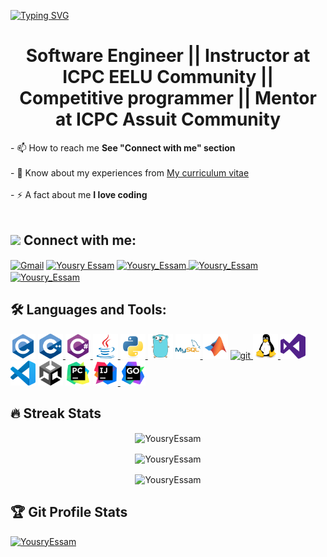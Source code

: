 [![Typing SVG](https://readme-typing-svg.herokuapp.com?font=Fira+Code&size=40&duration=3000&pause=1000&color=F7F7F7&center=true&vCenter=true&width=1200&lines=Hi+%F0%9F%91%8B%2C+I'm+Yousry+Essam)](https://git.io/typing-svg)
<!--<h1 align="center">Hi 👋, I'm Yousry Essam</h1>-->

<p> 
<h1 align="center">Software Engineer || Instructor at ICPC EELU Community || Competitive programmer || Mentor at ICPC Assuit Community </h1>
- 📫 How to reach me <b>See "Connect with me" section</b>
<br/>
<br/>
- 📄 Know about my experiences from <a href="https://drive.google.com/file/d/1TGOeuOq7vPUaoYE9moibeOX40i5yLsrR/view?pli=1">My curriculum vitae</a>
<br/>
<br/>
- ⚡ A fact about me <strong>I love coding </strong>
<br/>
<br/>
</p>

<h2 align="left">
  <img style="width:50px" src="https://media.giphy.com/media/iY8CRBdQXODJSCERIr/giphy.gif" width="30px"> 
  Connect with me:</h2>
<p align="left">
  <a href="mailto:youssry.essam2111@gmail.com" target="_blank"><img align="center" src="https://upload.wikimedia.org/wikipedia/commons/7/7e/Gmail_icon_%282020%29.svg" alt="Gmail" height="25" width="30" /></a>
<a href="https://www.linkedin.com/in/yousryessam" target="blank"><img align="center" src="https://raw.githubusercontent.com/rahuldkjain/github-profile-readme-generator/master/src/images/icons/Social/linked-in-alt.svg" alt="Yousry Essam" height="30" width="40" /></a>
  <a href="https://codeforces.com/profile/Yousry_Essam" target="blank"><img align="center" src="https://raw.githubusercontent.com/rahuldkjain/github-profile-readme-generator/master/src/images/icons/Social/codeforces.svg" alt="Yousry_Essam" height="30" width="40" /> </a>
  <a href="https://www.hackerrank.com/profile/Yousry_Essam" target="blank"><img align="center" src="https://raw.githubusercontent.com/rahuldkjain/github-profile-readme-generator/master/src/images/icons/Social/hackerrank.svg" alt="Yousry_Essam" height="30" width="40" /></a>
  <a href="https://leetcode.com/u/Yousry_Essam" target="blank"> <img align="center" src="https://upload.wikimedia.org/wikipedia/commons/1/19/LeetCode_logo_black.png" alt="Yousry_Essam" height="30" width="40" /> </a>
</p>


<h2 align="left">🛠️ Languages and Tools:</h2>
<p align="left">  
  <a href="https://en.wikipedia.org/wiki/C_(programming_language)" target="_blank" rel="noreferrer"><img src="https://raw.githubusercontent.com/devicons/devicon/master/icons/c/c-original.svg" alt="c" width="40" height="40"/></a>
  <a href="https://www.w3schools.com/cpp/" target="_blank" rel="noreferrer"> <img src="https://raw.githubusercontent.com/devicons/devicon/master/icons/cplusplus/cplusplus-original.svg" alt="cplusplus" width="40" height="40"/> </a> 
  <a href="https://www.w3schools.com/cs/" target="_blank" rel="noreferrer"> <img src="https://raw.githubusercontent.com/devicons/devicon/master/icons/csharp/csharp-original.svg" alt="csharp" width="40" height="40"/> </a> 
    <a href="https://www.java.com" target="_blank" rel="noreferrer"> <img src="https://raw.githubusercontent.com/devicons/devicon/master/icons/java/java-original.svg" alt="java" width="40" height="40"/> </a> 
   <a href="https://www.python.org" target="_blank" rel="noreferrer"> <img src="https://raw.githubusercontent.com/devicons/devicon/master/icons/python/python-original.svg" alt="python" width="40" height="40"/> </a>
  <a href="https://golang.org" target="_blank" rel="noreferrer"><img src="https://raw.githubusercontent.com/devicons/devicon/master/icons/go/go-original.svg" alt="go" width="40" height="40"/></a>
    <a href="https://www.mysql.com/" target="_blank" rel="noreferrer"> <img src="https://raw.githubusercontent.com/devicons/devicon/master/icons/mysql/mysql-original-wordmark.svg" alt="mysql" width="40" height="40"/> </a> 
    <a href="https://www.mathworks.com/products/matlab.html" target="_blank" rel="noreferrer"><img src="https://raw.githubusercontent.com/devicons/devicon/master/icons/matlab/matlab-original.svg" alt="matlab" width="40" height="40"/></a>
  <a href="https://git-scm.com/" target="_blank" rel="noreferrer"> <img src="https://www.vectorlogo.zone/logos/git-scm/git-scm-icon.svg" alt="git" width="40" height="40"/> </a>
  <a href="https://www.linux.org/" target="_blank" rel="noreferrer"> <img src="https://raw.githubusercontent.com/devicons/devicon/master/icons/linux/linux-original.svg" alt="linux" width="40" height="40"/> </a>
  <a href="https://visualstudio.microsoft.com/" target="_blank" rel="noreferrer"><img src="https://raw.githubusercontent.com/devicons/devicon/master/icons/visualstudio/visualstudio-plain.svg" alt="visual studio" width="40" height="40"/></a>
  <a href="https://code.visualstudio.com/" target="_blank" rel="noreferrer"><img src="https://raw.githubusercontent.com/devicons/devicon/master/icons/vscode/vscode-original.svg" alt="vscode" width="40" height="40"/></a>
  <a href="https://unity.com/" target="_blank" rel="noreferrer"><img src="https://raw.githubusercontent.com/devicons/devicon/master/icons/unity/unity-original.svg" alt="unity" width="40" height="40"/></a>
  <a href="https://www.jetbrains.com/pycharm/" target="_blank" rel="noreferrer"><img src="https://raw.githubusercontent.com/devicons/devicon/master/icons/pycharm/pycharm-original.svg" alt="pycharm" width="40" height="40"/></a>
  <a href="https://www.jetbrains.com/idea/" target="_blank" rel="noreferrer"><img src="https://raw.githubusercontent.com/devicons/devicon/master/icons/intellij/intellij-original.svg" alt="intellij" width="40" height="40"/> </a>
<a href="https://www.jetbrains.com/go/" target="_blank" rel="noreferrer"> <img src="https://raw.githubusercontent.com/devicons/devicon/master/icons/goland/goland-original.svg" alt="goland" width="40" height="40"/></a>
</p>

## 🔥 Streak Stats

<p align="center">
  <p align="center"><img align="center" src="https://github-readme-stats.vercel.app/api?username=YousryEssam&show_icons=true&locale=en" alt="YousryEssam" /></p>
  <p align="center"><img align="center" src="https://github-readme-streak-stats.herokuapp.com/?user=YousryEssam&" alt="YousryEssam" /></p>  
  <p align="center"><img align="center" src="https://github-readme-stats.vercel.app/api/top-langs?username=YousryEssam&show_icons=true&locale=en&layout=compact" alt="YousryEssam" /></p>
</p>

<h2>🏆 Git Profile Stats</h2>
<p align=""> <a href="https://github.com/ryo-ma/github-profile-trophy"><img src="https://github-profile-trophy.vercel.app/?username=YousryEssam" alt="YousryEssam" /></a> </p>
